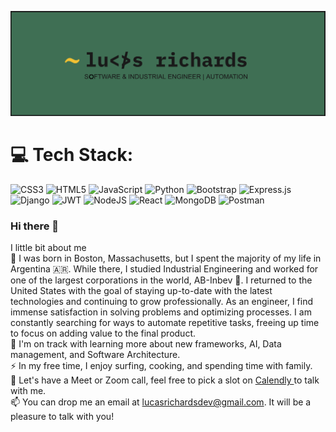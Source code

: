 ![lucas richards profile](imgs/innovation.png "Lucas Richards")
# 💻 Tech Stack:
![CSS3](https://img.shields.io/badge/css3-%231572B6.svg?style=for-the-badge&logo=css3&logoColor=white) ![HTML5](https://img.shields.io/badge/html5-%23E34F26.svg?style=for-the-badge&logo=html5&logoColor=white) ![JavaScript](https://img.shields.io/badge/javascript-%23323330.svg?style=for-the-badge&logo=javascript&logoColor=%23F7DF1E) ![Python](https://img.shields.io/badge/python-3670A0?style=for-the-badge&logo=python&logoColor=ffdd54) ![Bootstrap](https://img.shields.io/badge/bootstrap-%23563D7C.svg?style=for-the-badge&logo=bootstrap&logoColor=white) ![Express.js](https://img.shields.io/badge/express.js-%23404d59.svg?style=for-the-badge&logo=express&logoColor=%2361DAFB) ![Django](https://img.shields.io/badge/django-%23092E20.svg?style=for-the-badge&logo=django&logoColor=white) ![JWT](https://img.shields.io/badge/JWT-black?style=for-the-badge&logo=JSON%20web%20tokens) ![NodeJS](https://img.shields.io/badge/node.js-6DA55F?style=for-the-badge&logo=node.js&logoColor=white) ![React](https://img.shields.io/badge/react-%2320232a.svg?style=for-the-badge&logo=react&logoColor=%2361DAFB) ![MongoDB](https://img.shields.io/badge/MongoDB-%234ea94b.svg?style=for-the-badge&logo=mongodb&logoColor=white) ![Postman](https://img.shields.io/badge/Postman-FF6C37?style=for-the-badge&logo=postman&logoColor=white)

### Hi there 👋

I little bit about me <br>
:mate: I was born in Boston, Massachusetts, but I spent the majority of my life in Argentina 🇦🇷. While there, I studied Industrial Engineering and worked for one of the largest corporations in the world, AB-Inbev 🍺. I returned to the United States with the goal of staying up-to-date with the latest technologies and continuing to grow professionally. As an engineer, I find immense satisfaction in solving problems and optimizing processes. I am constantly searching for ways to automate repetitive tasks, freeing up time to focus on adding value to the final product. <br>
🌱 I'm on track with learning more about new frameworks, AI, Data management, and Software Architecture.<br>
⚡  In my free time, I enjoy surfing, cooking, and spending time with family.<br>
💬 Let's have a Meet or Zoom call, feel free to pick a slot on <a href="https://calendly.com/lucasrichardsdev/30min">Calendly </a>to talk with me.<br>
📫 You can drop me an email at lucasrichardsdev@gmail.com. It will be a pleasure to talk with you!<br>


